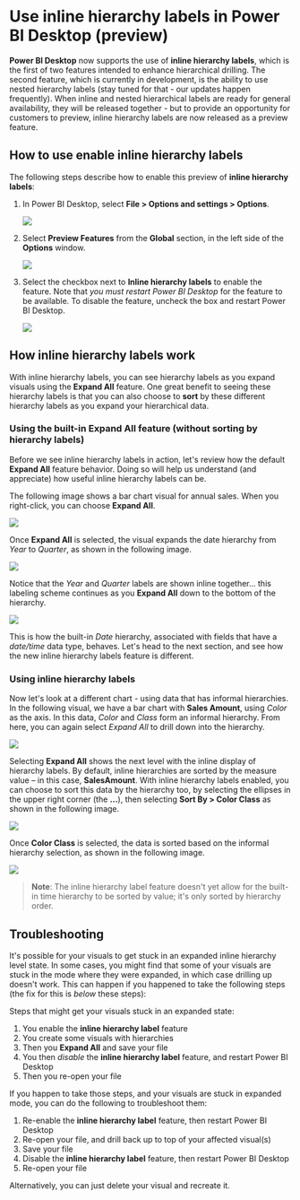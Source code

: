 ﻿<properties
   pageTitle="Use inline hierarchy labels in Power BI Desktop (preview)"
   description="Use inline hierarchy labels in Power BI Desktop (preview)"
   services="powerbi"
   documentationCenter=""
   authors="davidiseminger"
   manager="mblythe"
   editor=""
   tags=""
   qualityFocus="no"
   qualityDate=""/>

<tags
   ms.service="powerbi"
   ms.devlang="NA"
   ms.topic="article"
   ms.tgt_pltfrm="NA"
   ms.workload="powerbi"
   ms.date="04/29/2016"
   ms.author="davidi"/>

# Use inline hierarchy labels in Power BI Desktop (preview)

**Power BI Desktop** now supports the use of **inline hierarchy labels**, which is the first of two features intended to enhance hierarchical drilling. The second feature, which is currently in development, is the ability to use nested hierarchy labels (stay tuned for that - our updates happen frequently). When inline and nested hierarchical labels are ready for general availability, they will be released together - but to provide an opportunity for customers to preview, inline hierarchy labels are now released as a preview feature.   

## How to use enable inline hierarchy labels

The following steps describe how to enable this preview of **inline hierarchy labels**:

1.  In Power BI Desktop, select **File > Options and settings > Options**.

    ![](media/powerbi-desktop-inline-hierarchy-labels/InlineHierarchy_1.png)

2.  Select **Preview Features** from the **Global** section, in the left side of the **Options** window.

    ![](media/powerbi-desktop-inline-hierarchy-labels/InlineHierarchy_2.png)

3.  Select the checkbox next to **Inline hierarchy labels** to enable the feature. Note that *you must restart Power BI Desktop* for the feature to be available. To disable the feature, uncheck the box and restart Power BI Desktop.

    ![](media/powerbi-desktop-inline-hierarchy-labels/InlineHierarchy_3.png)


## How inline hierarchy labels work

With inline hierarchy labels, you can see hierarchy labels as you expand visuals using the **Expand All** feature. One great benefit to seeing these hierarchy labels is that you can also choose to **sort** by these different hierarchy labels as you expand your hierarchical data.

### Using the built-in Expand All feature (without sorting by hierarchy labels)


Before we see inline hierarchy labels in action, let's review how the default **Expand All** feature behavior. Doing so will help us understand (and appreciate) how useful inline hierarchy labels can be.

The following image shows a bar chart visual for annual sales. When you right-click, you can choose **Expand All**.

![](media/powerbi-desktop-inline-hierarchy-labels/InlineHierarchy_4.png)

Once **Expand All** is selected, the visual expands the date hierarchy from *Year* to *Quarter*, as shown in the following image.

![](media/powerbi-desktop-inline-hierarchy-labels/InlineHierarchy_5.png)

Notice that the *Year* and *Quarter* labels are shown inline together... this labeling scheme continues as you **Expand All** down to the bottom of the hierarchy.

![](media/powerbi-desktop-inline-hierarchy-labels/InlineHierarchy_6.png)

This is how the built-in *Date* hierarchy, associated with fields that have a *date/time* data type, behaves. Let's head to the next section, and see how the new inline hierarchy labels feature is different.

### Using inline hierarchy labels

Now let's look at a different chart - using data that has informal hierarchies. In the following visual, we have a bar chart with **Sales Amount**, using *Color* as the axis. In this data, *Color* and *Class* form an informal hierarchy. From here, you can again select *Expand All* to drill down into the hierarchy.

![](media/powerbi-desktop-inline-hierarchy-labels/InlineHierarchy_7.png)

Selecting **Expand All** shows the next level with the inline display of hierarchy labels. By default, inline hierarchies are sorted by the measure value – in this case, **SalesAmount**. With inline hierarchy labels enabled, you can choose to sort this data by the hierarchy too, by selecting the ellipses in the upper right corner (the **...**), then selecting **Sort By > Color Class** as shown in the following image.

![](media/powerbi-desktop-inline-hierarchy-labels/InlineHierarchy_8.png)

Once **Color Class** is selected, the data is sorted based on the informal hierarchy selection, as shown in the following image.

![](media/powerbi-desktop-inline-hierarchy-labels/InlineHierarchy_9.png)

>**Note**: The inline hierarchy label feature doesn't yet allow for the built-in time hierarchy to be sorted by value; it's only sorted by hierarchy order.


## Troubleshooting

It's possible for your visuals to get stuck in an expanded inline hierarchy level state. In some cases, you might find that some of your visuals are stuck in the mode where they were expanded, in which case drilling up doesn't work. This can happen if you happened to take the following steps (the fix for this is *below* these steps):

Steps that might get your visuals stuck in an expanded state:

1.  You enable the **inline hierarchy label** feature
2.  You create some visuals with hierarchies
3.  Then you **Expand All** and save your file
4.  You then *disable* the **inline hierarchy label** feature, and restart Power BI Desktop
5.  Then you re-open your file

If you happen to take those steps, and your visuals are stuck in expanded mode, you can do the following to troubleshoot them:

1.	Re-enable the **inline hierarchy label** feature, then restart Power BI Desktop
2.	Re-open your file, and drill back up to top of your affected visual(s)
3.	Save your file
4.	Disable the **inline hierarchy label** feature, then restart Power BI Desktop
5.	Re-open your file

Alternatively, you can just delete your visual and recreate it.
